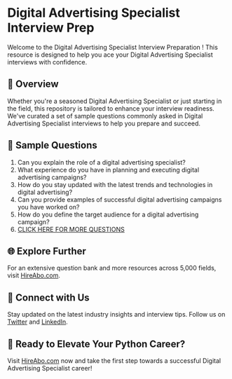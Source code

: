 # Digital Advertising Specialist Interview Prep

Welcome to the Digital Advertising Specialist Interview Preparation ! This resource is designed to help you ace your Digital Advertising Specialist interviews with confidence.

## 🚀 Overview

Whether you're a seasoned Digital Advertising Specialist or just starting in the field, this repository is tailored to enhance your interview readiness. We've curated a set of sample questions commonly asked in Digital Advertising Specialist interviews to help you prepare and succeed.

## 📝 Sample Questions

1. Can you explain the role of a digital advertising specialist?
2. What experience do you have in planning and executing digital advertising campaigns?
3. How do you stay updated with the latest trends and technologies in digital advertising?
4. Can you provide examples of successful digital advertising campaigns you have worked on?
5. How do you define the target audience for a digital advertising campaign?
6. [CLICK HERE FOR MORE QUESTIONS](https://hireabo.com/job/8_3_6/Digital%20Advertising%20Specialist)

## 🌐 Explore Further

For an extensive question bank and more resources across 5,000 fields, visit [HireAbo.com](https://www.hireabo.com).

## 📱 Connect with Us

Stay updated on the latest industry insights and interview tips. Follow us on [Twitter](https://twitter.com/hireabo) and [LinkedIn](https://www.linkedin.com/in/hire-abo-3609972a8/).

## 🚀 Ready to Elevate Your Python Career?

Visit [HireAbo.com](https://www.hireabo.com) now and take the first step towards a successful Digital Advertising Specialist career!